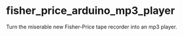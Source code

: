 # fisher_price_arduino_mp3_player
Turn the miserable new Fisher-Price tape recorder into an mp3 player.
